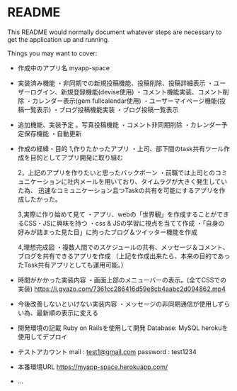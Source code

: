 # README

This README would normally document whatever steps are necessary to get the
application up and running.

Things you may want to cover:

* 作成中のアプリ名
    myapp-space
* 実装済み機能
  ・非同期での新規投稿機能、投稿削除、投稿詳細表示
  ・ユーザーログイン、新規登録機能(devise使用)
  ・コメント機能実装、コメント削除
  ・カレンダー表示(gem fullcalendar使用)
  ・ユーザーマイページ機能(投稿一覧表示)
  ・ブログ投稿機能実装
  ・ブログ投稿一覧表示

* 追加機能、実装予定
  。写真投稿機能
  ・コメント非同期削除
  ・カレンダー予定保存機能
  ・自動更新

* 作成の経緯・目的
  1,作りたかったアプリ
  ・上司、部下間のtask共有ツール作成を目的としてアプリ開発に取り組む

  2，上記のアプリを作りたいと思ったバックボーン
  ・前職では上司とのコミュニケーションに社内メールを用いており、タイムラグが大きく発生していた為、
    迅速なコミュニケーション且つTaskの共有を可能にするアプリを作成したかった。

  3,実際に作り始めて見て
  ・アプリ、webの「世界観」を作成することができるCSS・JSに興味を持つ
  ・css & JSの学習に視点を当てて作成
  ・「自身の好みが詰まった見た目」に拘ったブログ＆ツイッター機能を作成

  4,理想完成図
  ・複数人間でのスケジュールの共有、メッセージ＆コメント、ブログを共有できるアプリを作成
    （上記を作成出来たら、本来の目的であったTask共有アプリとしても運用可能。）

* 時間がかかった実装内容
  ・画面上部のメニューバーの表示。(全てCSSでの実装)
    https://i.gyazo.com/7361cc286416d59e8cb4aabc2d094862.mp4

* 今後改善しないといけない実装内容
  ・メッセージの非同期通信が使用しずらい為、最新順の表示に変える

* 開発環境の記載
  Ruby on Railsを使用して開発
  Database: MySQL
  herokuを使用してデプロイ

* テストアカウント
mail : test1@gmail.com
password : test1234

* 本番環境URL
https://myapp-space.herokuapp.com/


* ...

